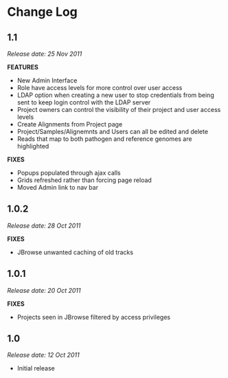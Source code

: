 # Change Log

## 1.1

*Release date: 25 Nov 2011*

**FEATURES**  
* New Admin Interface
* Role have access levels for more control over user access
* LDAP option when creating a new user to stop credentials from being sent to keep login control with the LDAP server
* Project owners can control the visibility of their project and user access levels
* Create Alignments from Project page
* Project/Samples/Alignemnts and Users can all be edited and delete
* Reads that map to both pathogen and reference genomes are highlighted


**FIXES**  
* Popups populated through ajax calls
* Grids refreshed rather than forcing page reload
* Moved Admin link to nav bar

## 1.0.2

*Release date: 28 Oct 2011*

**FIXES**  
* JBrowse unwanted caching of old tracks

## 1.0.1

*Release date: 20 Oct 2011*

**FIXES**  
* Projects seen in JBrowse filtered by access privileges

## 1.0

*Release date: 12 Oct 2011*

* Initial release

